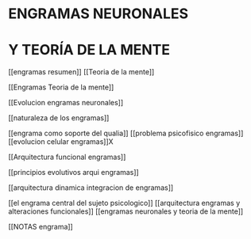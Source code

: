 # ENGRAMAS NEURONALES

# Y TEORÍA DE LA MENTE



[[engramas resumen]]
[[Teoria de la mente]]

[[Engramas Teoria de la mente]]


[[Evolucion engramas neuronales]]


[[naturaleza de los engramas]]

[[engrama como soporte del qualia]]
[[problema psicofisico engramas]]
[[evolucion celular engramas]]X

[[Arquitectura funcional engramas]]


[[principios evolutivos arqui engramas]]

[[arquitectura dinamica integracion de engramas]]

[[el engrama central del sujeto psicologico]]
[[arquitectura engramas y alteraciones funcionales]]
[[engramas neuronales y teoria de la mente]]


[[NOTAS engrama]]
